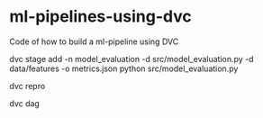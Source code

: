 



# ml-pipelines-using-dvc

Code of how to build a ml-pipeline using DVC

dvc stage add -n model_evaluation -d src/model_evaluation.py -d data/features -o metrics.json python src/model_evaluation.py

dvc repro

dvc dag
